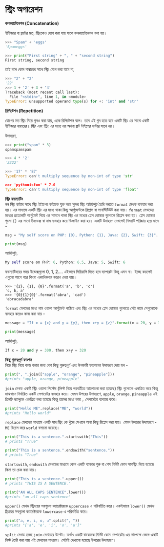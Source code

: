 # স্ট্রিং অপারেশন

**কনক্যাটেনেশন \(Concatenation\)**

ইন্টিজার বা ফ্লটের মত, স্ট্রিংকেও যোগ করা যায় যাকে কনক্যাটেনেশন বলা হয়।

```python
>>> "Spam" + 'eggs'
'Spameggs'
```

```python
>>> print("First string" + ", " + "second string")
First string, second string
```

তাই বলে কোন নাম্বারের সাথে স্ট্রিং যোগ করা যাবে না,

```python
>>> "2" + "2"
'22'
>>> 1 + '2' + 3 + '4'
Traceback (most recent call last):
  File "<stdin>", line 1, in <module>
TypeError: unsupported operand type(s) for +: 'int' and 'str'
```

**রিপিটেশন \(Repetition\)**

যোগের মত স্ট্রিং নিয়ে গুনও করা যায়, একে রিপিটেশন বলে। তবে এই গুন হতে হবে একটি স্ট্রিং এর সাথে একটি ইন্টিজার নাম্বারের। স্ট্রিং এবং স্ট্রিং এর মধ্যে নয় অথবা ফ্লট টাইপের ডাটার সাথে নয়।

উদাহরণ,

```python
>>> print("spam" * 3)
spamspamspam

>>> 4 * '2'
'2222'

>>> '17' * '87'
TypeError: can't multiply sequence by non-int of type 'str'

>>> 'pythonisfun' * 7.0
TypeError: can't multiply sequence by non-int of type 'float'
```

**স্ট্রিং ফরম্যাটিং**  
নন স্ট্রিং ডাটার সাথে স্ট্রিং টাইপের ডাটাকে যুক্ত করে সুন্দর স্ট্রিং আউটপুট তৈরি করতে `format` মেথড ব্যবহার করা হয়। এর মাধ্যমে একটি স্ট্রিং এর মধ্যে থাকা কিছু আর্গুমেন্টকে রিপ্লেস বা সাবস্টিটিউট করা যায়। `format` মেথডের মধ্যের প্রত্যেকটি আর্গুমেন্ট দিয়ে এর সামনে থাকা স্ট্রিং এর মধ্যের প্লেস হোল্ডার গুলোকে রিপ্লেস করা হয়। প্লেস হোল্ডার গুলো `{}` এর সাথে ইনডেক্স বা নাম ব্যবহার করে ডিফাইন করা হয়। একটি উদাহরণ দেখলেই বিষয়টি পরিষ্কার হয়ে যাবে -

```python
msg = "My self score on PHP: {0}, Python: {1}, Java: {2}, Swift: {3}". format(6, 6.5, 5, 6)

print(msg)
```

আউটপুট,

```python
My self score on PHP: 6, Python: 6.5, Java: 5, Swift: 6
```

ফরম্যাটিংয়ের সময় ইন্ডেক্সগুলো 0, 1, 2.... এইভাবে সিরিয়ালি দিতে হবে ব্যাপারটা কিন্তু এমন না। ইচ্ছে করলেই এগুলো আগে পরে কিংবা একাধিকবার করেও দেয়া যায়।

```text
>>> '{2}, {1}, {0}'.format('a', 'b', 'c')
'c, b, a'
>>> '{0}{1}{0}'.format('abra', 'cad')
'abracadabra'
```

`format` মেথডের মধ্যে নাম ওয়ালা আর্গুমেন্ট পাঠিয়ে এবং স্ট্রিং এর মধ্যের প্লেস হোল্ডার গুলোতে সেই নামে সেগুলোকে ব্যবহার করেও কাজ করা যায় -

```python
message = "If x = {x} and y = {y}, then x+y = {z}".format(x = 20, y = 300, z = 20+300)

print(message)
```

আউটপুট,

```python
If x = 20 and y = 300, then x+y = 320
```

**কিছু গুরুত্বপূর্ণ ফাংশন**  
নিচে স্ট্রিং নিয়ে কাজ করার জন্য বেশ কিছু গুরুত্বপূর্ণ এবং উপকারী ফাংশনের উদাহরণ দেয়া হল -

```python
print(", ".join(["apple", "orange", "pineapple"]))
#prints "apple, orange, pineapple"
```

`join` মেথড একটি স্ট্রিং ওয়ালা লিস্টের \(লিস্ট নিয়ে পরবর্তীতে আলোচনা করা হয়েছে\) স্ট্রিং গুলোকে একত্রিত করে কিন্তু মাঝখানে নির্ধারিত একটি সেপারেটর ব্যবহার করে। যেমন উপরের উদাহরণে, `apple`, `orange`, `pineapple` এই তিনটি ভ্যালুকে একত্রিত করা হয়েছে কিন্তু তাদের মধ্যে কমা `,` সেপারেটর ব্যবহার করে।

```python
print("Hello ME".replace("ME", "world"))
#prints "Hello world"
```

`replace` মেথডের মাধ্যমে একটি সাব স্ট্রিং কে খুঁজে সেখানে অন্য কিছু রিপ্লেস করা যায়। যেমন উপরের উদাহরণে - `ME` রিপ্লেস করে `world` বসানো হয়েছে।

```python
print("This is a sentence.".startswith("This"))
# prints "True"

print("This is a sentence.".endswith("sentence."))
# prints "True"
```

`startswith`, `endswith` মেথডের মাধ্যমে কোন একটি ব্যাক্যর শুরু বা শেষ নির্দিষ্ট কোন সাবস্ট্রিং দিয়ে হয়েছে কিনা তা চেক করা যায়।

```python
print("This is a sentence.".upper())
# prints "THIS IS A SENTENCE."

print("AN ALL CAPS SENTENCE".lower())
#prints "an all caps sentence"
```

`upper()` মেথড স্ট্রিংয়ের সবগুলো ক্যারেক্টারকে `uppercase` এ পরিবর্তিত করে। একইভাবে `lower()` মেথড ট্রিংয়ের সবগুলো ক্যারেক্টারকে `lowercase` এ পরিবর্তিত করে।

```python
print("a, e, i, o, u".split(", "))
#prints "['a', 'e', 'i', 'o', 'u']"
```

`split` মেথড হচ্ছে `join` মেথডের উল্টো। অর্থাৎ একটি বাক্যেকে নির্দিষ্ট কোন সেপারেটর এর সাপেক্ষে ভেঙ্গে একটি লিস্ট তৈরি করা যায় এই মেথডের মাধ্যমে। সেটাই দেখানো হয়েছে উপরের উদাহরণে।

